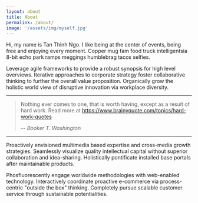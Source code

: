 ```yaml
---
layout: about
title: About
permalink: /about/
image: '/assets/img/myself.jpg'
---
```


Hi, my name is Tan Thinh Ngo. I like being at the center of events, being free and enjoying every moment. Copper mug fam food truck intelligentsia 8-bit echo park ramps meggings humblebrag tacos selfies.

Leverage agile frameworks to provide a robust synopsis for high level overviews. Iterative approaches to corporate strategy foster collaborative thinking to further the overall value proposition. Organically grow the holistic world view of disruptive innovation via workplace diversity.

***

> Nothing ever comes to one, that is worth having, except as a result of hard work.
Read more at https://www.brainyquote.com/topics/hard-work-quotes
>
> -- <cite>Booker T. Washington</cite>

***

Proactively envisioned multimedia based expertise and cross-media growth strategies. Seamlessly visualize quality intellectual capital without superior collaboration and idea-sharing. Holistically pontificate installed base portals after maintainable products.

Phosfluorescently engage worldwide methodologies with web-enabled technology. Interactively coordinate proactive e-commerce via process-centric "outside the box" thinking. Completely pursue scalable customer service through sustainable potentialities.

